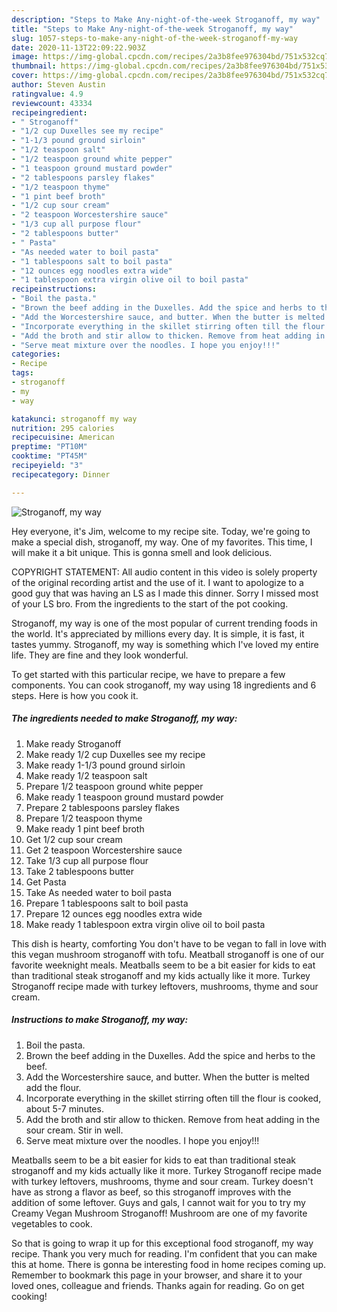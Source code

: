 ```yaml
---
description: "Steps to Make Any-night-of-the-week Stroganoff, my way"
title: "Steps to Make Any-night-of-the-week Stroganoff, my way"
slug: 1057-steps-to-make-any-night-of-the-week-stroganoff-my-way
date: 2020-11-13T22:09:22.903Z
image: https://img-global.cpcdn.com/recipes/2a3b8fee976304bd/751x532cq70/stroganoff-my-way-recipe-main-photo.jpg
thumbnail: https://img-global.cpcdn.com/recipes/2a3b8fee976304bd/751x532cq70/stroganoff-my-way-recipe-main-photo.jpg
cover: https://img-global.cpcdn.com/recipes/2a3b8fee976304bd/751x532cq70/stroganoff-my-way-recipe-main-photo.jpg
author: Steven Austin
ratingvalue: 4.9
reviewcount: 43334
recipeingredient:
- " Stroganoff"
- "1/2 cup Duxelles see my recipe"
- "1-1/3 pound ground sirloin"
- "1/2 teaspoon salt"
- "1/2 teaspoon ground white pepper"
- "1 teaspoon ground mustard powder"
- "2 tablespoons parsley flakes"
- "1/2 teaspoon thyme"
- "1 pint beef broth"
- "1/2 cup sour cream"
- "2 teaspoon Worcestershire sauce"
- "1/3 cup all purpose flour"
- "2 tablespoons butter"
- " Pasta"
- "As needed water to boil pasta"
- "1 tablespoons salt to boil pasta"
- "12 ounces egg noodles extra wide"
- "1 tablespoon extra virgin olive oil to boil pasta"
recipeinstructions:
- "Boil the pasta."
- "Brown the beef adding in the Duxelles. Add the spice and herbs to the beef."
- "Add the Worcestershire sauce, and butter. When the butter is melted add the flour."
- "Incorporate everything in the skillet stirring often till the flour is cooked, about 5-7 minutes."
- "Add the broth and stir allow to thicken. Remove from heat adding in the sour cream. Stir in well."
- "Serve meat mixture over the noodles. I hope you enjoy!!!"
categories:
- Recipe
tags:
- stroganoff
- my
- way

katakunci: stroganoff my way 
nutrition: 295 calories
recipecuisine: American
preptime: "PT10M"
cooktime: "PT45M"
recipeyield: "3"
recipecategory: Dinner

---
```



![Stroganoff, my way](https://img-global.cpcdn.com/recipes/2a3b8fee976304bd/751x532cq70/stroganoff-my-way-recipe-main-photo.jpg)

Hey everyone, it's Jim, welcome to my recipe site. Today, we're going to make a special dish, stroganoff, my way. One of my favorites. This time, I will make it a bit unique. This is gonna smell and look delicious.

COPYRIGHT STATEMENT: All audio content in this video is solely property of the original recording artist and the use of it. I want to apologize to a good guy that was having an LS as I made this dinner. Sorry I missed most of your LS bro. From the ingredients to the start of the pot cooking.

Stroganoff, my way is one of the most popular of current trending foods in the world. It's appreciated by millions every day. It is simple, it is fast, it tastes yummy. Stroganoff, my way is something which I've loved my entire life. They are fine and they look wonderful.


To get started with this particular recipe, we have to prepare a few components. You can cook stroganoff, my way using 18 ingredients and 6 steps. Here is how you cook it.

<!--inarticleads1-->

##### The ingredients needed to make Stroganoff, my way:

1. Make ready  Stroganoff
1. Make ready 1/2 cup Duxelles see my recipe
1. Make ready 1-1/3 pound ground sirloin
1. Make ready 1/2 teaspoon salt
1. Prepare 1/2 teaspoon ground white pepper
1. Make ready 1 teaspoon ground mustard powder
1. Prepare 2 tablespoons parsley flakes
1. Prepare 1/2 teaspoon thyme
1. Make ready 1 pint beef broth
1. Get 1/2 cup sour cream
1. Get 2 teaspoon Worcestershire sauce
1. Take 1/3 cup all purpose flour
1. Take 2 tablespoons butter
1. Get  Pasta
1. Take As needed water to boil pasta
1. Prepare 1 tablespoons salt to boil pasta
1. Prepare 12 ounces egg noodles extra wide
1. Make ready 1 tablespoon extra virgin olive oil to boil pasta


This dish is hearty, comforting You don&#39;t have to be vegan to fall in love with this vegan mushroom stroganoff with tofu. Meatball stroganoff is one of our favorite weeknight meals. Meatballs seem to be a bit easier for kids to eat than traditional steak stroganoff and my kids actually like it more. Turkey Stroganoff recipe made with turkey leftovers, mushrooms, thyme and sour cream. 

<!--inarticleads2-->

##### Instructions to make Stroganoff, my way:

1. Boil the pasta.
1. Brown the beef adding in the Duxelles. Add the spice and herbs to the beef.
1. Add the Worcestershire sauce, and butter. When the butter is melted add the flour.
1. Incorporate everything in the skillet stirring often till the flour is cooked, about 5-7 minutes.
1. Add the broth and stir allow to thicken. Remove from heat adding in the sour cream. Stir in well.
1. Serve meat mixture over the noodles. I hope you enjoy!!!


Meatballs seem to be a bit easier for kids to eat than traditional steak stroganoff and my kids actually like it more. Turkey Stroganoff recipe made with turkey leftovers, mushrooms, thyme and sour cream. Turkey doesn&#39;t have as strong a flavor as beef, so this stroganoff improves with the addition of some leftover. Guys and gals, I cannot wait for you to try my Creamy Vegan Mushroom Stroganoff! Mushroom are one of my favorite vegetables to cook. 

So that is going to wrap it up for this exceptional food stroganoff, my way recipe. Thank you very much for reading. I'm confident that you can make this at home. There is gonna be interesting food in home recipes coming up. Remember to bookmark this page in your browser, and share it to your loved ones, colleague and friends. Thanks again for reading. Go on get cooking!
